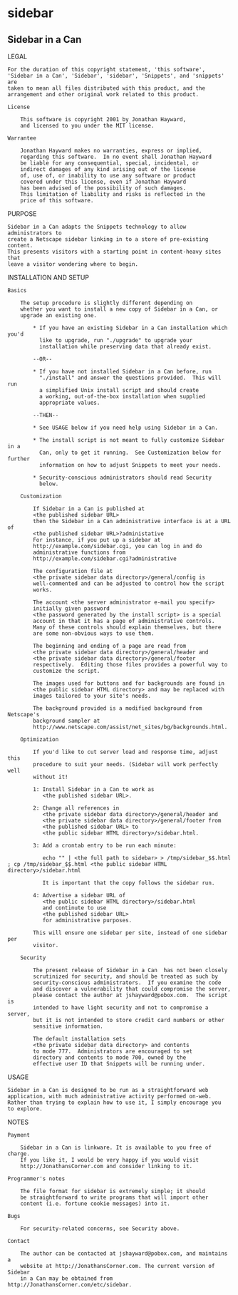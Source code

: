 sidebar
=======

## Sidebar in a Can

LEGAL

    For the duration of this copyright statement, 'this software',
    'Sidebar in a Can', 'Sidebar', 'sidebar', 'Snippets', and 'snippets' are
    taken to mean all files distributed with this product, and the
    arrangement and other original work related to this product.

    License

        This software is copyright 2001 by Jonathan Hayward,
        and licensed to you under the MIT license.

    Warrantee

        Jonathan Hayward makes no warranties, express or implied,
        regarding this software.  In no event shall Jonathan Hayward
        be liable for any consequential, special, incidental, or
        indirect damages of any kind arising out of the license
        of, use of, or inability to use any software or product
        covered under this license, even if Jonathan Hayward
        has been advised of the possibility of such damages.
        This limitation of liability and risks is reflected in the
        price of this software.

PURPOSE

    Sidebar in a Can adapts the Snippets technology to allow administrators to
    create a Netscape sidebar linking in to a store of pre-existing content.
    This presents visitors with a starting point in content-heavy sites that
    leave a visitor wondering where to begin.

INSTALLATION AND SETUP

    Basics

        The setup procedure is slightly different depending on
        whether you want to install a new copy of Sidebar in a Can, or
        upgrade an existing one.

            * If you have an existing Sidebar in a Can installation which you'd
              like to upgrade, run "./upgrade" to upgrade your
              installation while preserving data that already exist.

            --OR--

            * If you have not installed Sidebar in a Can before, run
              "./install" and answer the questions provided.  This will run
              a simplified Unix install script and should create
              a working, out-of-the-box installation when supplied
              appropriate values.

            --THEN--

            * See USAGE below if you need help using Sidebar in a Can.

            * The install script is not meant to fully customize Sidebar in a
              Can, only to get it running.  See Customization below for further
              information on how to adjust Snippets to meet your needs.

            * Security-conscious administrators should read Security
              below.

        Customization

            If Sidebar in a Can is published at
            <the published sidebar URL>
            then the Sidebar in a Can administrative interface is at a URL of
            <the published sidebar URL>?administative
            For instance, if you put up a sidebar at
            http://example.com/sidebar.cgi, you can log in and do
            administrative functions from
            http://example.com/sidebar.cgi?administrative

            The configuration file at
            <the private sidebar data directory>/general/config is
            well-commented and can be adjusted to control how the script
            works.

            The account <the server administrator e-mail you specify>
            initially given password
            <the password generated by the install script> is a special
            account in that it has a page of administrative controls. 
            Many of these controls should explain themselves, but there
            are some non-obvious ways to use them.

            The beginning and ending of a page are read from
            <the private sidebar data directory>/general/header and
            <the private sidebar data directory>/general/footer
            respectively.  Editing those files provides a powerful way to
            customize the script.

            The images used for buttons and for backgrounds are found in
            <the public sidebar HTML directory> and may be replaced with
            images tailored to your site's needs.

            The background provided is a modified background from Netscape's
            background sampler at
            http://www.netscape.com/assist/net_sites/bg/backgrounds.html.

        Optimization

            If you'd like to cut server load and response time, adjust this
            procedure to suit your needs. (Sidebar will work perfectly well
            without it!

            1: Install Sidebar in a Can to work as
               <the published sidebar URL>.
            
            2: Change all references in
               <the private sidebar data directory>/general/header and
               <the private sidebar data directory>/general/footer from
               <the published sidebar URL> to
               <the public sidebar HTML directory>/sidebar.html.
            
            3: Add a crontab entry to be run each minute:
               
               echo "" | <the full path to sidebar> > /tmp/sidebar_$$.html ; cp /tmp/sidebar_$$.html <the public sidebar HTML directory>/sidebar.html

               It is important that the copy follows the sidebar run.
            
            4: Advertise a sidebar URL of
               <the public sidebar HTML directory>/sidebar.html
               and continute to use
               <the published sidebar URL>
               for administrative purposes.
            
            This will ensure one sidebar per site, instead of one sidebar per
            visitor.

        Security

            The present release of Sidebar in a Can  has not been closely
            scrutinized for security, and should be treated as such by
            security-conscious administrators.  If you examine the code
            and discover a vulnerability that could compromise the server,
            please contact the author at jshayward@pobox.com.  The script is
            intended to have light security and not to compromise a server,
            but it is not intended to store credit card numbers or other
            sensitive information.

            The default installation sets
            <the private sidebar data directory> and contents
            to mode 777.  Administrators are encouraged to set
            directory and contents to mode 700, owned by the
            effective user ID that Snippets will be running under.

USAGE

    Sidebar in a Can is designed to be run as a straightforward web
    application, with much administrative activity performed on-web.
    Rather than trying to explain how to use it, I simply encourage you
    to explore.

NOTES

    Payment

        Sidebar in a Can is linkware. It is available to you free of charge.
        If you like it, I would be very happy if you would visit
        http://JonathansCorner.com and consider linking to it.

    Programmer's notes

        The file format for sidebar is extremely simple; it should
        be straightforward to write programs that will import other
        content (i.e. fortune cookie messages) into it.

    Bugs

        For security-related concerns, see Security above.

    Contact

        The author can be contacted at jshayward@pobox.com, and maintains a
        website at http://JonathansCorner.com. The current version of Sidebar
        in a Can may be obtained from http://JonathansCorner.com/etc/sidebar.
